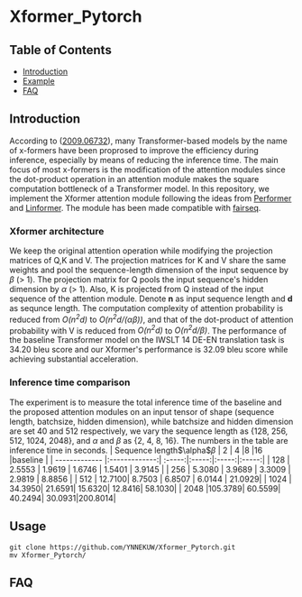 # Xformer_Pytorch

## Table of Contents
- [Introduction](#Introduction)
- [Example](#Example)
- [FAQ](#FAQ)

## Introduction
According to ([2009.06732](https://arxiv.org/abs/2009.06732)), many Transformer-based models by the name of x-formers have been proprosed to improve the efficiency during inference, especially by means of reducing the inference time. The main focus of most x-formers is the modification of the attention modules since the dot-product operation in an attention module makes the square computation bottleneck of a Transformer model. In this repository, we implement the Xformer attention module following the ideas from [Performer](https://arxiv.org/abs/2009.14794) and [Linformer](https://arxiv.org/abs/2006.04768). The module has been made compatible with [fairseq](https://github.com/pytorch/fairseq).
### Xformer architecture
We keep the original attention operation while modifying the projection matrices of Q,K and V. The projection matrices for K and V share the same weights and pool the sequence-length dimension of the input sequence by <em>$\beta$</em> (> 1). The projection matrix for Q pools the input sequence's hidden dimension by <em>$\alpha$</em> (> 1). Also, K is projected from Q instead of the input sequence of the attention module. Denote **n** as input sequence length and **d** as sequnce length. The computation complexity of attention probability is reduced from <em>O(n<sup>2</sup>d)</em> to <em>O(n<sup>2</sup>d/($\alpha\beta$))</em>, and that of the dot-product of attention probability with V is reduced from <em>O(n<sup>2</sup>d)</em> to <em>O(n<sup>2</sup>d/$\beta$)</em>.
The performance of the baseline Transformer model on the IWSLT 14 DE-EN translation task is 34.20 bleu score and our Xformer's performance is 32.09 bleu score while achieving substantial acceleration.
### Inference time comparison
The experiment is to measure the total inference time of the baseline and the proposed attention modules on an input tensor of shape (sequence length, batchsize, hidden dimension), while batchsize and hidden dimension are set 40 and 512 respectively, we vary the sequence length as {128, 256, 512, 1024, 2048}, and $\alpha$ and $\beta$ as {2, 4, 8, 16}. The numbers in the table are inference time in seconds.
| Sequence length\$\alpha$$\beta$ | 2 | 4  |8  |16  |baseline  |
| ------------- |:-------------:| :-----:|:-----:|:-----:|:-----:|
| 128        | 2.5553 | 1.9619 | 1.6746 | 1.5401 | 3.9145 |
| 256        | 5.3080 | 3.9689 | 3.3009 | 2.9819 | 8.8856 |
| 512        | 12.7100| 8.7503 | 6.8507 | 6.0144 | 21.0929|
| 1024       | 34.3950| 21.6591| 15.6320| 12.8416| 58.1030|
| 2048       |105.3789| 60.5599| 40.2494| 30.0931|200.8014|
## Usage
```
git clone https://github.com/YNNEKUW/Xformer_Pytorch.git
mv Xformer_Pytorch/
```

## FAQ
